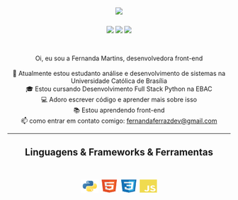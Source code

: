 

<h1 align="center">
  <a href="https://git.io/typing-svg">
    <img src="https://readme-typing-svg.herokuapp.com/?lines=Hello,+Word!;Eu+Sou+a+Fernanda+Martins....;Prazer+em+conhecer+você!&center=true&size=30">
  </a>
</h1>
 
<div> 
 <p align="center">
  <a href="https://instagram.com/fernandamferraz_" target="_blank"><img src="https://img.shields.io/badge/-Instagram-%23E4405F?style=for-the-badge&logo=instagram&logoColor=white" target="_blank"></a>
  <a href = "mailto:fernandaferazdev@gmail.com"><img src="https://img.shields.io/badge/-Gmail-%23333?style=for-the-badge&logo=gmail&logoColor=white" target="_blank"></a>
  <a href="https://www.linkedin.com/in/fernandaferrazadv" target="_blank"><img src="https://img.shields.io/badge/-LinkedIn-%230077B5?style=for-the-badge&logo=linkedin&logoColor=white" target="_blank"></a> 
  
</div>
<br>
<p align="center">
  Oi, eu sou a Fernanda Martins, desenvolvedora front-end
  <br>
  <br>
  🔬 Atualmente estou estudanto análise e desenvolvimento de sistemas na Universidade Católica de Brasília 
  <br>
  🎓 Estou cursando Desenvolvimento Full Stack Python na EBAC 
  <br>
  💻 Adoro escrever código e aprender mais sobre isso
  <br>
  📚 Estou aprendendo front-end
  <br>
  📫 como entrar em contato comigo: <a href="mailto: fernandaferrazdev@gmail.com">fernandaferrazdev@gmail.com</a>
</p>


<hr>
<h2 align="center"> Linguagens & Frameworks & Ferramentas </h2>
<br>
<p align="center">
  <img align="center" alt="Rafa-Python" height="30" width="40" src="https://raw.githubusercontent.com/devicons/devicon/master/icons/python/python-original.svg">
   <img align="center" alt="Rafa-HTML" height="30" width="40" src="https://raw.githubusercontent.com/devicons/devicon/master/icons/html5/html5-original.svg">
  <img align="center" alt="Rafa-CSS" height="30" width="40" src="https://raw.githubusercontent.com/devicons/devicon/master/icons/css3/css3-original.svg">
  <img align="center" alt="Rafa-Js" height="30" width="40" src="https://raw.githubusercontent.com/devicons/devicon/master/icons/javascript/javascript-plain.svg">
</div>
  <br>

